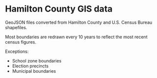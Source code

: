 # Hamilton County GIS data

GeoJSON files converted from Hamilton County and U.S. Census Bureau shapefiles.

Most boundaries are redrawn every 10 years to reflect the most recent census figures. 

Exceptions:

+ School zone boundaries
+ Election precincts
+ Municipal boundaries


